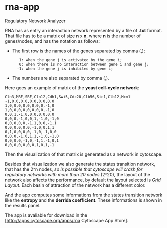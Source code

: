 # rna-app
Regulatory Network Analyzer

RNA has as entry an interaction network represented by a file of **.txt** format. That file has to be a matrix of size **n** x **n**, where **n** is the number of genes/nodes, and has the notation as follows:

- The first row is the names of the genes separated by comma (,);
     
         1: when the gene j is activated by the gene i;
         0: when there is no interaction between gene i and gene j;
        -1: when the gene j is inhibited by gene i;
- The numbers are also separated by comma (,).

Here goes an example of matrix of the **yeast cell-cycle network**:

    Cln3,MBF,SBF,Cln12,Cdh1,Swi5,Cdc20,Clb56,Sic1,Clb12,Mcm1
    -1,0,0,0,0,0,0,0,0,0,0
    1,0,0,0,0,0,0,0,0,-1,0
    1,0,0,0,0,0,0,0,0,-1,0
    0,0,1,-1,0,0,0,0,0,0,0
    0,0,0,-1,0,0,1,-1,0,-1,0
    0,0,0,0,0,-1,1,0,0,-1,1
    0,0,0,0,0,0,-1,0,0,1,1
    0,1,0,0,0,0,-1,0,-1,0,0
    0,0,0,-1,0,1,1,-1,0,-1,0
    0,0,0,0,-1,0,-1,1,-1,0,1
    0,0,0,0,0,0,0,1,0,1,-1

Then the visualization of that matrix is generated as a network in cytoscape.

Besides that visualization we also generate the states transition network, that has the 2^n nodes, *so is possible that cytoscape will crash for regulatory networks with more than 20 nodes* (2^20), the layout of the network also affects the performance, by default the layout selected is *Grid Layout*. Each basin of attraction of the network has a different color.

And the app computes some informations from the states transition network like the **entropy** and the **derrida coefficient**. These informations is shown in the results panel.

The app is avaliable for download in the [http://apps.cytoscape.org/apps/rna Cytoscape App Store].

